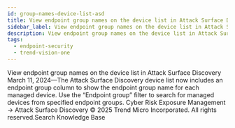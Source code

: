 ```yaml
---
id: group-names-device-list-asd
title: View endpoint group names on the device list in Attack Surface Discovery
sidebar_label: View endpoint group names on the device list in Attack Surface Discovery
description: View endpoint group names on the device list in Attack Surface Discovery
tags:
  - endpoint-security
  - trend-vision-one
---
```


 View endpoint group names on the device list in Attack Surface Discovery March 11, 2024—The Attack Surface Discovery device list now includes an endpoint group column to show the endpoint group name for each managed device. Use the “Endpoint group” filter to search for managed devices from specified endpoint groups. Cyber Risk Exposure Management → Attack Surface Discovery © 2025 Trend Micro Incorporated. All rights reserved.Search Knowledge Base